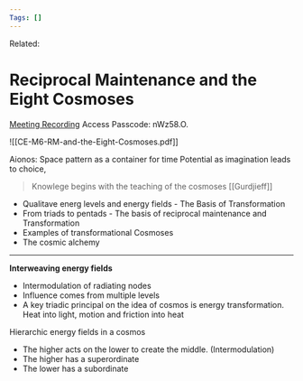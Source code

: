 ```yaml
---
Tags: []
---
```

Related: 
# Reciprocal Maintenance and the Eight Cosmoses
[Meeting Recording](https://us02web.zoom.us/rec/share/pV7i9v1L-yfS4NaNfRqY8TOH2SWtnkc7hOR5OnodqP5ZpIt50xKePo5FvUS__INP.yYgmIzNMfxmiFWjB)
Access Passcode: nWz58.O.

![[CE-M6-RM-and-the-Eight-Cosmoses.pdf]]

Aionos: Space pattern as a container for time 
Potential as imagination leads to choice, 

> Knowlege begins with the teaching of the cosmoses [[Gurdjieff]]

- Qualitave energ levels and energy fields - The Basis of Transformation
- From triads to pentads - The basis of reciprocal maintenance and Transformation
- Examples of transformational Cosmoses 
- The cosmic alchemy


---
**Interweaving energy fields**
- Intermodulation of radiating nodes
- Influence comes from multiple levels 
- A key triadic principal on the idea of cosmos is energy transformation. Heat into light, motion and friction into heat


Hierarchic energy fields in a cosmos
- The higher acts on the lower to create the middle. (Intermodulation)
- The higher has a superordinate
- The lower has a subordinate


